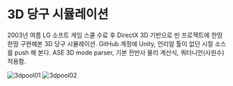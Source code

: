 # 3D 당구 시뮬레이션

2003년 여름 LG 소프트 게임 스쿨 수료 후 DirectX 3D 기반으로 빈 프로젝트에 한땀 한땀 구현해본 3D 당구 시뮬레이션.
GitHub 계정에 Unity, 언리얼 툴이 없던 시절 소스를 push 해 본다.
ASE 3D mode parser, 기본 전반사 물리 계산식, 쿼터니언(사원수) 적용함.

![3dpool01](https://github.com/user-attachments/assets/0b45c0c6-d240-4dc2-897e-ac92086b004e)
![3dpool02](https://github.com/user-attachments/assets/5ddfefb7-5726-48be-b7eb-7cec85186075)
